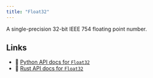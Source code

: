 ```yaml
---
title: "Float32"
---
```


A single-precision 32-bit IEEE 754 floating point number.


## Links
 * 🐍 [Python API docs for `Float32`](https://ref.rerun.io/docs/python/nightly/package/rerun/datatypes/float32/)
 * 🦀 [Rust API docs for `Float32`](https://docs.rs/rerun/0.9.0-alpha.10/rerun/datatypes/struct.Float32.html)


